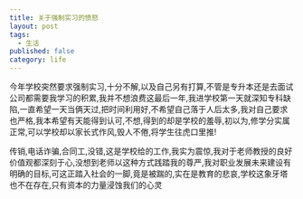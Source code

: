 ```yaml
---
title: 关于强制实习的愤怒
layout: post
tags:
  - 生活
published: false
category: life
---
```

今年学校突然要求强制实习,十分不解,以及自己另有打算,不管是专升本还是去面试公司都需要我学习的积累,我并不想浪费这最后一年,我进学校第一天就深知专科缺陷,一直希望一天当俩天过,把时间利用好,不希望自己落于人后太多,我对自己要求也严格,我本希望有天能得到认可,不想,得到的却是学校的羞辱,初以为,修学分实属正常,可以学校却以家长式作风,毁人不倦,将学生往虎口里推!

传销,电话诈骗,合同工,没错,这是学校给的工作,我实为震惊,我对于老师教授的良好价值观都深刻于心,没想到老师以这种方式践踏我的尊严,我对职业发展未来建设有明确的目标,可这正踏入社会的一脚,竟是被踹的,实在是教育的悲哀,学校这象牙塔也不在存在,只有资本的力量浸蚀我们的心灵